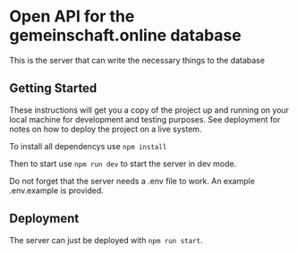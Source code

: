 # Open API for the gemeinschaft.online database

This is the server that can write the necessary things to the database

## Getting Started

These instructions will get you a copy of the project up and running on your local machine for development and testing purposes. See deployment for notes on how to deploy the project on a live system.

To install all dependencys use `npm install`

Then to start use `npm run dev` to start the server in dev mode.

Do not forget that the server needs a .env file to work. An example .env.example is provided.

## Deployment

The server can just be deployed with `npm run start`.

